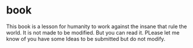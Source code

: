 # book

This book is a lesson for humanity to work against the insane that rule the world.
It is not made to be modified. But you can read it.
PLease let me know of you have some Ideas to be submitted but do not modify.

